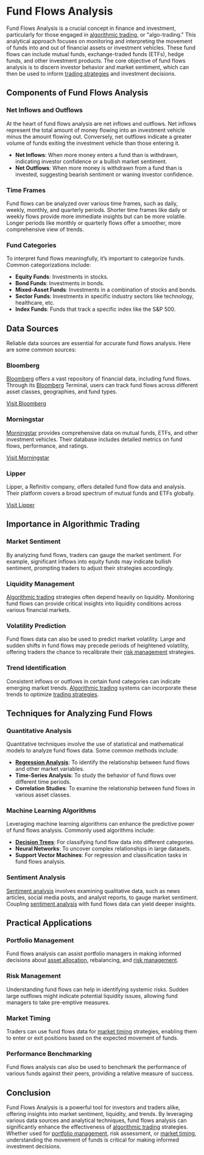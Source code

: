 # Fund Flows Analysis

Fund Flows Analysis is a crucial concept in finance and investment, particularly for those engaged in [algorithmic trading](../a/algorithmic_trading.md), or "algo-trading." This analytical approach focuses on monitoring and interpreting the movement of funds into and out of financial assets or investment vehicles. These fund flows can include mutual funds, exchange-traded funds (ETFs), hedge funds, and other investment products. The core objective of fund flows analysis is to discern investor behavior and market sentiment, which can then be used to inform [trading strategies](../t/trading_strategies.md) and investment decisions.

## Components of Fund Flows Analysis

### Net Inflows and Outflows

At the heart of fund flows analysis are net inflows and outflows. Net inflows represent the total amount of money flowing into an investment vehicle minus the amount flowing out. Conversely, net outflows indicate a greater volume of funds exiting the investment vehicle than those entering it.

- **Net Inflows**: When more money enters a fund than is withdrawn, indicating investor confidence or a bullish market sentiment.
- **Net Outflows**: When more money is withdrawn from a fund than is invested, suggesting bearish sentiment or waning investor confidence.

### Time Frames

Fund flows can be analyzed over various time frames, such as daily, weekly, monthly, and quarterly periods. Shorter time frames like daily or weekly flows provide more immediate insights but can be more volatile. Longer periods like monthly or quarterly flows offer a smoother, more comprehensive view of trends.

### Fund Categories

To interpret fund flows meaningfully, it’s important to categorize funds. Common categorizations include:

- **Equity Funds**: Investments in stocks.
- **Bond Funds**: Investments in bonds.
- **Mixed-Asset Funds**: Investments in a combination of stocks and bonds.
- **Sector Funds**: Investments in specific industry sectors like technology, healthcare, etc.
- **Index Funds**: Funds that track a specific index like the S&P 500.

## Data Sources

Reliable data sources are essential for accurate fund flows analysis. Here are some common sources:

### Bloomberg

[Bloomberg](../b/bloomberg.md) offers a vast repository of financial data, including fund flows. Through its [Bloomberg](../b/bloomberg.md) Terminal, users can track fund flows across different asset classes, geographies, and fund types.

[Visit Bloomberg](https://www.bloomberg.com)

### Morningstar

[Morningstar](../m/morningstar.md) provides comprehensive data on mutual funds, ETFs, and other investment vehicles. Their database includes detailed metrics on fund flows, performance, and ratings.

[Visit Morningstar](https://www.morningstar.com)

### Lipper

Lipper, a Refinitiv company, offers detailed fund flow data and analysis. Their platform covers a broad spectrum of mutual funds and ETFs globally.

[Visit Lipper](https://www.refinitiv.com)

## Importance in Algorithmic Trading

### Market Sentiment

By analyzing fund flows, traders can gauge the market sentiment. For example, significant inflows into equity funds may indicate bullish sentiment, prompting traders to adjust their strategies accordingly.

### Liquidity Management

[Algorithmic trading](../a/algorithmic_trading.md) strategies often depend heavily on liquidity. Monitoring fund flows can provide critical insights into liquidity conditions across various financial markets.

### Volatility Prediction

Fund flows data can also be used to predict market volatility. Large and sudden shifts in fund flows may precede periods of heightened volatility, offering traders the chance to recalibrate their [risk management](../r/risk_management.md) strategies.

### Trend Identification

Consistent inflows or outflows in certain fund categories can indicate emerging market trends. [Algorithmic trading](../a/algorithmic_trading.md) systems can incorporate these trends to optimize [trading strategies](../t/trading_strategies.md).

## Techniques for Analyzing Fund Flows

### Quantitative Analysis

Quantitative techniques involve the use of statistical and mathematical models to analyze fund flows data. Some common methods include:

- **[Regression Analysis](../r/regression_analysis.md)**: To identify the relationship between fund flows and other market variables.
- **Time-Series Analysis**: To study the behavior of fund flows over different time periods.
- **Correlation Studies**: To examine the relationship between fund flows in various asset classes.

### Machine Learning Algorithms

Leveraging machine learning algorithms can enhance the predictive power of fund flows analysis. Commonly used algorithms include:

- **[Decision Trees](../d/decision_trees.md)**: For classifying fund flow data into different categories.
- **Neural Networks**: To uncover complex relationships in large datasets.
- **Support Vector Machines**: For regression and classification tasks in fund flows analysis.

### Sentiment Analysis

[Sentiment analysis](../s/sentiment_analysis.md) involves examining qualitative data, such as news articles, social media posts, and analyst reports, to gauge market sentiment. Coupling [sentiment analysis](../s/sentiment_analysis.md) with fund flows data can yield deeper insights.

## Practical Applications

### Portfolio Management

Fund flows analysis can assist portfolio managers in making informed decisions about [asset allocation](../a/asset_allocation.md), rebalancing, and [risk management](../r/risk_management.md).

### Risk Management

Understanding fund flows can help in identifying systemic risks. Sudden large outflows might indicate potential liquidity issues, allowing fund managers to take pre-emptive measures.

### Market Timing

Traders can use fund flows data for [market timing](../m/market_timing.md) strategies, enabling them to enter or exit positions based on the expected movement of funds.

### Performance Benchmarking

Fund flows analysis can also be used to benchmark the performance of various funds against their peers, providing a relative measure of success.

## Conclusion

Fund Flows Analysis is a powerful tool for investors and traders alike, offering insights into market sentiment, liquidity, and trends. By leveraging various data sources and analytical techniques, fund flows analysis can significantly enhance the effectiveness of [algorithmic trading](../a/algorithmic_trading.md) strategies. Whether used for [portfolio management](../p/portfolio_management.md), risk assessment, or [market timing](../m/market_timing.md), understanding the movement of funds is critical for making informed investment decisions.

